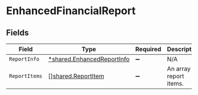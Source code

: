 # EnhancedFinancialReport


## Fields

| Field                                                                          | Type                                                                           | Required                                                                       | Description                                                                    |
| ------------------------------------------------------------------------------ | ------------------------------------------------------------------------------ | ------------------------------------------------------------------------------ | ------------------------------------------------------------------------------ |
| `ReportInfo`                                                                   | [*shared.EnhancedReportInfo](../../../pkg/models/shared/enhancedreportinfo.md) | :heavy_minus_sign:                                                             | N/A                                                                            |
| `ReportItems`                                                                  | [][shared.ReportItem](../../../pkg/models/shared/reportitem.md)                | :heavy_minus_sign:                                                             | An array of report items.                                                      |